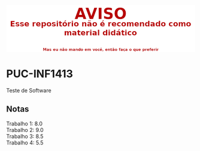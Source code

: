 ![WARNING](WARNING.png)

# PUC-INF1413
Teste de Software

## Notas

Trabalho 1: 8.0  
Trabalho 2: 9.0  
Trabalho 3: 8.5  
Trabalho 4: 5.5   
